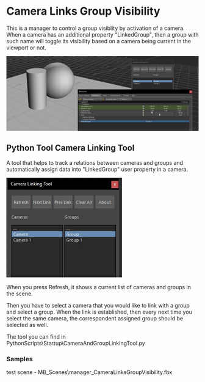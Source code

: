 # Camera Links Group Visibility

This is a manager to control a group visiblity by activation of a camera. When a camera has an additional property "LinkedGroup", then a group with such name will toggle its visibility based on a camera being current in the viewport or not.

![cameraLinkVisManager](../../plugins/cameraLinkVis_manager.jpg)

## Python Tool Camera Linking Tool

A tool that helps to track a relations between cameras and groups and automatically assign data into "LinkedGroup" user property in a camera.

![cameraLinkVisTool](../../plugins/cameraLinkVis_tool.jpg)

When you press Refresh, it shows a current list of cameras and groups in the scene.

Then you have to select a camera that you would like to link with a group and select a group. When the link is established, then every next time you select the same camera, the correspondent assigned group should be selected as well.

The tool you can find in PythonScripts\Startup\CameraAndGroupLinkingTool.py

### Samples

test scene - MB\_Scenes\manager\_CameraLinksGroupVisibility.fbx
